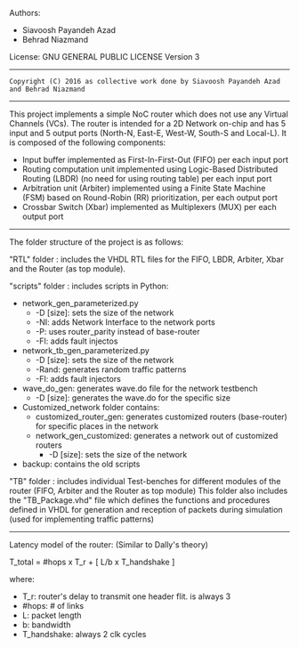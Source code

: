 Authors:

* Siavoosh Payandeh Azad
* Behrad Niazmand

License:  	GNU GENERAL PUBLIC LICENSE Version 3

-------------------------------------------------------------------------------------------------
	Copyright (C) 2016 as collective work done by Siavoosh Payandeh Azad and Behrad Niazmand
-------------------------------------------------------------------------------------------------

This project implements a simple NoC router which does not use any Virtual Channels (VCs). The router is intended for a 2D Network on-chip and has 5 input and 5 output ports (North-N, East-E, West-W, South-S and Local-L). It is composed of the following components: 

- Input buffer implemented as First-In-First-Out (FIFO) per each input port
- Routing computation unit implemented using Logic-Based Distributed Routing (LBDR) (no need for using routing table) per each input port
- Arbitration unit (Arbiter) implemented using a Finite State Machine (FSM) based on Round-Robin (RR) prioritization, per each output port
- Crossbar Switch (Xbar) implemented as Multiplexers (MUX) per each output port

-------------------------------------------------------------------------------------------------

The folder structure of the project is as follows: 

"RTL" folder : includes the VHDL RTL files for the FIFO, LBDR, Arbiter, Xbar and the Router (as top module).

"scripts" folder : includes scripts in Python:

* network_gen_parameterized.py
	* -D [size]: sets the size of the network
	* -NI: adds Network Interface to the network ports
	* -P: uses router_parity instead of base-router
	* -FI: adds fault injectos
* network_tb_gen_parameterized.py
	* -D [size]: sets the size of the network
	* -Rand: generates random traffic patterns
	* -FI: adds fault injectors
* wave_do_gen: generates wave.do file for the network testbench
	* -D [size]: generates the wave.do for the specific size
* Customized_network folder contains:
	* customized_router_gen: generates customized routers (base-router) for specific places in the network
	* network_gen_customized: generates a network out of customized routers
		* -D [size]: sets the size of the network 	
* backup: contains the old scripts

"TB" folder : includes individual Test-benches for different modules of the router (FIFO, Arbiter and the Router as top module) This folder also includes the "TB_Package.vhd" file which defines the functions and procedures defined in VHDL for generation and reception of packets during simulation (used for implementing traffic patterns)

-------------------------------------------------------------------------------------------------

Latency model of the router: (Similar to Dally's theory)

T_total = #hops x T_r + [ L/b x T_handshake ]


where: 
 * T_r: router's delay to transmit one header flit. is always 3
 * #hops: # of links
 * L: packet length
 * b: bandwidth
 * T_handshake: always 2 clk cycles
